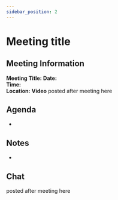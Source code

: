 ```yaml
---
sidebar_position: 2
---
```


# Meeting title

## Meeting Information

**Meeting Title:** 
**Date:**  
**Time:**  
**Location:** 
**Video** posted after meeting here

## Agenda

- 

## Notes

- 


## Chat

posted after meeting here
